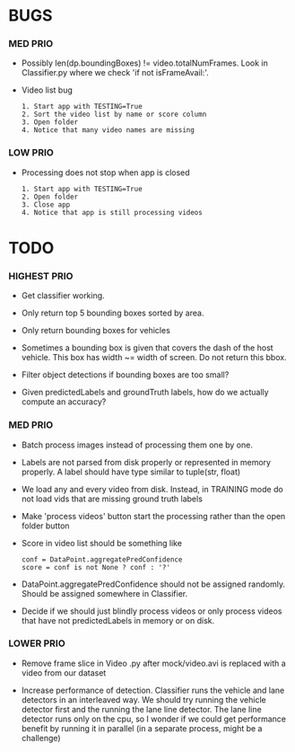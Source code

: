# BUGS

### MED PRIO

* Possibly len(dp.boundingBoxes) != video.totalNumFrames. Look in Classifier.py where we check 'if not isFrameAvail:'.

* Video list bug

      1. Start app with TESTING=True
      2. Sort the video list by name or score column
      3. Open folder
      4. Notice that many video names are missing

### LOW PRIO

* Processing does not stop when app is closed

      1. Start app with TESTING=True
      2. Open folder
      3. Close app
      4. Notice that app is still processing videos


# TODO

### HIGHEST PRIO
* Get classifier working.

* Only return top 5 bounding boxes sorted by area.

* Only return bounding boxes for vehicles

* Sometimes a bounding box is given that covers the dash of the host vehicle. This box has width ~= width of screen. Do not return this bbox.

* Filter object detections if bounding boxes are too small?

* Given predictedLabels and groundTruth labels, how do we actually compute an accuracy?

### MED PRIO
* Batch process images instead of processing them one by one.

* Labels are not parsed from disk properly or represented in memory properly. A label should have type similar to tuple(str, float)

* We load any and every video from disk. Instead, in TRAINING mode do not load vids that are missing ground truth labels

* Make 'process videos' button start the processing rather than the open folder button

* Score in video list should be something like

      conf = DataPoint.aggregatePredConfidence
      score = conf is not None ? conf : '?'

* DataPoint.aggregatePredConfidence should not be assigned randomly. Should be assigned somewhere in Classifier.

* Decide if we should just blindly process videos or only process videos that have not predictedLabels in memory or on disk.

### LOWER PRIO

* Remove frame slice in Video .py after mock/video.avi is replaced with a video from our dataset

* Increase performance of detection. Classifier runs the vehicle and lane detectors in an interleaved way. We should try running the vehicle detector first and the running the lane line detector. The lane line detector runs only on the cpu, so I wonder if we could get performance benefit by running it in parallel (in a separate process, might be a challenge)
